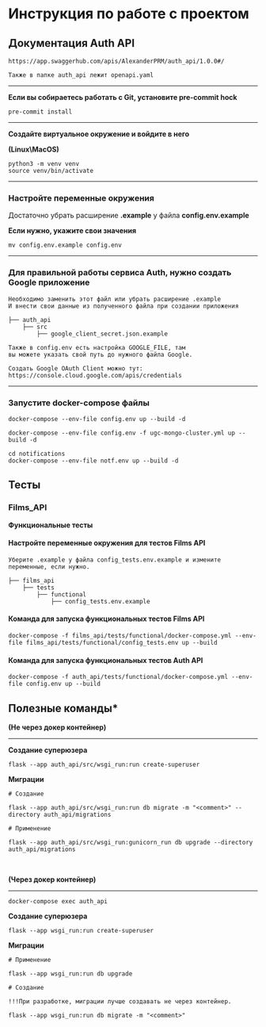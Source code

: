 # Инструкция по работе с проектом

## Документация Auth API

    https://app.swaggerhub.com/apis/AlexanderPRM/auth_api/1.0.0#/

    Также в папке auth_api лежит openapi.yaml
---
**Если вы собираетесь работать с Git, установите pre-commit hock**

    pre-commit install
---

**Создайте виртуальное окружение и войдите в него**

**(Linux\MacOS)**

    python3 -m venv venv
    source venv/bin/activate

---

### Настройте переменные окружения

Достаточно убрать расширение **.example** у файла **config.env.example**

**Если нужно, укажите свои значения**

    mv config.env.example config.env
---

### Для правильной работы сервиса Auth, нужно создать Google приложение

    Необходимо заменить этот файл или убрать расширение .example
    И внести свои данные из полученного файла при создании приложения

    ├── auth_api
        ├── src
            ├── google_client_secret.json.example

    Также в config.env есть настройка GOOGLE_FILE, там
    вы можете указать свой путь до нужного файла Google.

    Создать Google OAuth Client можно тут:
    https://console.cloud.google.com/apis/credentials
---

### Запустите docker-compose файлы

    docker-compose --env-file config.env up --build -d

    docker-compose --env-file config.env -f ugc-mongo-cluster.yml up --build -d

    cd notifications
    docker-compose --env-file notf.env up --build -d

## Тесты

### Films_API

**Функциональные тесты**

#### Настройте переменные окружения для тестов Films API

    Уберите .example у файла config_tests.env.example и измените переменные, если нужно.

    ├── films_api
        ├── tests
            ├── functional
                ├── config_tests.env.example

#### Команда для запуска функциональных тестов Films API

    docker-compose -f films_api/tests/functional/docker-compose.yml --env-file films_api/tests/functional/config_tests.env up --build

#### Команда для запуска функциональных тестов Auth API

    docker-compose -f auth_api/tests/functional/docker-compose.yml --env-file config.env up --build

## Полезные команды*

**(Не через докер контейнер)**

---
**Создание суперюзера**

    flask --app auth_api/src/wsgi_run:run create-superuser

**Миграции**

    # Создание

    flask --app auth_api/src/wsgi_run:run db migrate -m "<comment>" --directory auth_api/migrations

    # Применение

    flask --app auth_api/src/wsgi_run:gunicorn_run db upgrade --directory auth_api/migrations

<br>

**(Через докер контейнер)**

---

    docker-compose exec auth_api

**Создание суперюзера**

    flask --app wsgi_run:run create-superuser

**Миграции**

    # Применение

    flask --app wsgi_run:run db upgrade

    # Создание

    !!!При разработке, миграции лучше создавать не через контейнер.

    flask --app wsgi_run:run db migrate -m "<comment>"
